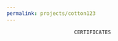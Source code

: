 ```yaml
---
permalink: projects/cotton123
---
```


                         
                         
                         
                         
                          
                          CERTIFICATES
